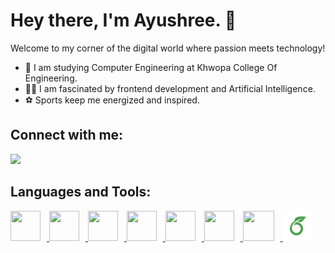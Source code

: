 # Hey there, I'm Ayushree. 👋

Welcome to my corner of the digital world where passion meets technology!

- 🌌 I am studying Computer Engineering at Khwopa College Of Engineering.
- 👨‍💻 I am fascinated by frontend development and Artificial Intelligence.
- ⚽ Sports keep me energized and inspired.

## Connect with me:
[<img src="https://img.icons8.com/fluent/48/000000/linkedin.png"/>](https://np.linkedin.com/in/ayushree-kharel-754782188)

## Languages and Tools:

<!-- <p float="left">
    <img src="https://img.icons8.com/color/48/000000/visual-studio-code-2019.png" width="48" height="48" style="margin-right: 10px;">
    <img src="https://img.icons8.com/color/48/000000/html-5.png" width="48" height="48" style="margin-right: 10px;">
    <img src="https://img.icons8.com/color/48/000000/css3.png" width="48" height="48" style="margin-right: 10px;">
    <img src="https://img.icons8.com/color/48/000000/c-programming.png" width="48" height="48" style="margin-right: 10px;">
    <img src="https://img.icons8.com/color/48/000000/c-plus-plus-logo.png" width="48" height="48" style="margin-right: 10px;">
    <img src="https://img.icons8.com/color/48/000000/python.png" width="48" height="48" style="margin-right: 10px;">
    <img src="https://img.icons8.com/color/48/000000/jupyter.png" width="50" height="48" style="margin-right: 10px;">
    <img src="https://img.icons8.com/color/48/000000/overleaf.png" width="48" height="48">
</p> -->


<p float="left">
    <a href="https://code.visualstudio.com/" target="_blank">
        <img src="https://img.icons8.com/color/48/000000/visual-studio-code-2019.png" width="48" height="48" style="margin-right: 10px;">
    </a>
    <a href="https://developer.mozilla.org/en-US/docs/Web/Guide/HTML/HTML5" target="_blank">
        <img src="https://img.icons8.com/color/48/000000/html-5.png" width="48" height="48" style="margin-right: 10px;">
    </a>
    <a href="https://developer.mozilla.org/en-US/docs/Web/CSS" target="_blank">
        <img src="https://img.icons8.com/color/48/000000/css3.png" width="48" height="48" style="margin-right: 10px;">
    </a>
    <a href="https://devdocs.io/c/" target="_blank">
        <img src="https://img.icons8.com/color/48/000000/c-programming.png" width="48" height="48" style="margin-right: 10px;">
    </a>
    <a href="https://isocpp.org/" target="_blank">
        <img src="https://img.icons8.com/color/48/000000/c-plus-plus-logo.png" width="48" height="48" style="margin-right: 10px;">
    </a>
    <a href="https://www.python.org/" target="_blank">
        <img src="https://img.icons8.com/color/48/000000/python.png" width="48" height="48" style="margin-right: 10px;">
    </a>
    <a href="https://jupyter.org/" target="_blank">
        <img src="https://upload.wikimedia.org/wikipedia/commons/thumb/3/38/Jupyter_logo.svg/50px-Jupyter_logo.svg.png" width="50" height="48" style="margin-right: 10px;">
    </a>
    <a href="https://www.overleaf.com/" target="_blank">
        <img src="overleaf.png" width="48" height="48"> 
    </a>
</p>